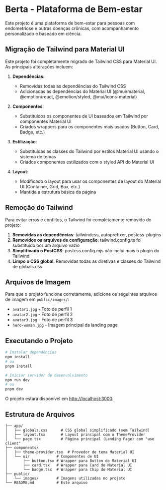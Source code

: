 # Berta - Plataforma de Bem-estar

Este projeto é uma plataforma de bem-estar para pessoas com endometriose e outras doenças crônicas, com acompanhamento personalizado e baseado em ciência.

## Migração de Tailwind para Material UI

Este projeto foi completamente migrado de Tailwind CSS para Material UI. As principais alterações incluem:

1. **Dependências**:
   - Removidas todas as dependências do Tailwind CSS
   - Adicionadas as dependências do Material UI (@mui/material, @emotion/react, @emotion/styled, @mui/icons-material)

2. **Componentes**:
   - Substituídos os componentes de UI baseados em Tailwind por componentes Material UI
   - Criados wrappers para os componentes mais usados (Button, Card, Badge, etc.)

3. **Estilização**:
   - Substituídas as classes do Tailwind por estilos Material UI usando o sistema de temas
   - Criados componentes estilizados com o styled API do Material UI

4. **Layout**:
   - Modificado o layout para usar os componentes de layout do Material UI (Container, Grid, Box, etc.)
   - Mantida a estrutura básica da página

## Remoção do Tailwind

Para evitar erros e conflitos, o Tailwind foi completamente removido do projeto:

1. **Removidas as dependências**: tailwindcss, autoprefixer, postcss-plugins
2. **Removidos os arquivos de configuração**: tailwind.config.ts foi substituído por um arquivo vazio
3. **Simplificado o PostCSS**: postcss.config.mjs não inclui mais o plugin do Tailwind
4. **Limpo o CSS global**: Removidas todas as diretivas e classes do Tailwind de globals.css

## Arquivos de Imagem

Para que o projeto funcione corretamente, adicione os seguintes arquivos de imagem em `public/images/`:

- `avatar1.jpg` - Foto de perfil 1
- `avatar2.jpg` - Foto de perfil 2
- `avatar3.jpg` - Foto de perfil 3 
- `hero-woman.jpg` - Imagem principal da landing page

## Executando o Projeto

```bash
# Instalar dependências
npm install
# ou
pnpm install

# Iniciar servidor de desenvolvimento
npm run dev
# ou
pnpm dev
```

O projeto estará disponível em [http://localhost:3000](http://localhost:3000).

## Estrutura de Arquivos

```
├── app/
│   ├── globals.css      # CSS global simplificado (sem Tailwind)
│   ├── layout.tsx       # Layout principal com o ThemeProvider
│   └── page.tsx         # Página principal (Landing Page) com "use client"
├── components/
│   ├── theme-provider.tsx  # Provedor de tema Material UI
│   └── ui/            # Componentes de UI
│       ├── button.tsx # Wrapper para Button do Material UI
│       ├── card.tsx   # Wrapper para Card do Material UI
│       └── badge.tsx  # Wrapper para Chip do Material UI
├── public/
│   └── images/        # Imagens utilizadas no projeto
└── README.md          # Este arquivo
``` 